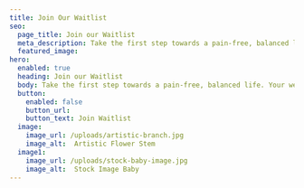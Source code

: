 ```yaml
---
title: Join Our Waitlist
seo:
  page_title: Join our Waitlist
  meta_description: Take the first step towards a pain-free, balanced life. Your well-being is our priority, and we can't wait to assist you on your journey to a healthier you.
  featured_image:
hero: 
  enabled: true
  heading: Join our Waitlist
  body: Take the first step towards a pain-free, balanced life. Your well-being is our priority, and we can't wait to assist you on your journey to a healthier you.
  button:
    enabled: false
    button_url: 
    button_text: Join Waitlist
  image:
    image_url: /uploads/artistic-branch.jpg
    image_alt:  Artistic Flower Stem
  image1:
    image_url: /uploads/stock-baby-image.jpg
    image_alt:  Stock Image Baby
---
```

